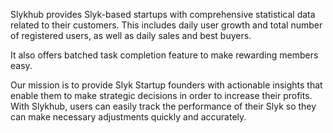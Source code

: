 Slykhub provides Slyk-based startups with comprehensive statistical data related to their customers. This includes daily user growth and total number of registered users, as well as daily sales and best buyers.

It also offers batched task completion feature to make rewarding members easy.

Our mission is to provide Slyk Startup founders with actionable insights that enable them to make strategic decisions in order to increase their profits. With Slykhub, users can easily track the performance of their Slyk so they can make necessary adjustments quickly and accurately.

